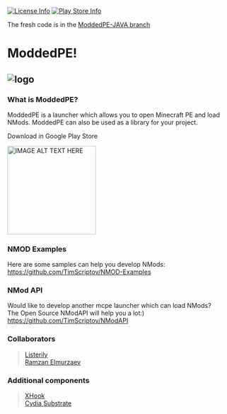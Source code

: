 [![License Info](https://img.shields.io/badge/license-GNU_GPLv3-blue.svg?style=flat-square)](https://github.com/TimScriptov/ModdedPE) [![Play Store Info](https://img.shields.io/badge/Play_Store-v1.16.100.04-blue.svg?style=flat-square)](https://play.google.com/store/apps/details?id=com.mcal.mcpelauncher)

The fresh code is in the [ModdedPE-JAVA branch][6]
# ModdedPE!
![logo][1]
--------

### What is ModdedPE?
ModdedPE is a launcher which allows you to open Minecraft PE and load NMods. ModdedPE can also be used as a library for your project.

Download in Google Play Store

<a href="https://play.google.com/store/apps/details?id=com.mcal.mcpelauncher"
target="_blank">
<img src="https://play.google.com/intl/en_us/badges/images/generic/en_badge_web_generic.png"
alt="IMAGE ALT TEXT HERE" width="200"/></a>

### NMOD Examples
Here are some samples can help you develop NMods:<br>
<https://github.com/TimScriptov/NMOD-Examples>

### NMod API
Would like to develop another mcpe launcher which can load NMods?<br>
The Open Source NModAPI will help you a lot:)<br>
<https://github.com/TimScriptov/NModAPI>

### Collaborators
> [Listerily][2]<br>
> [Ramzan Elmurzaev][3]<br>

### Additional components
> [XHook][4]<br>
> [Cydia Substrate][5]<br>

[1]: https://github.com/TimScriptov/ModdedPE/blob/master/Art/title_logo.png
[2]: https://github.com/listerily
[3]: https://github.com/elmurzaev
[4]: https://github.com/iqiyi/xHook
[5]: http://www.cydiasubstrate.com/
[6]: https://github.com/TimScriptov/ModdedPE/tree/ModdedPE-JAVA
